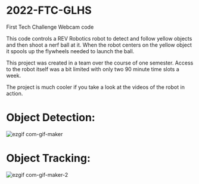 # 2022-FTC-GLHS
First Tech Challenge Webcam code

This code controls a REV Robotics robot to detect and follow yellow objects and then shoot a nerf ball at it. When the robot centers on the yellow object
it spools up the flywheels needed to launch the ball.

This project was created in a team over the course of one semester. Access to the robot itself was a bit limited with only two 90 minute time slots a week.

The project is much cooler if you take a look at the videos of the robot in action.

# Object Detection:

![ezgif com-gif-maker](https://user-images.githubusercontent.com/114262230/211840627-062b3c6c-0e61-4965-bbd4-1b47af1f105d.gif)

# Object Tracking:

![ezgif com-gif-maker-2](https://user-images.githubusercontent.com/114262230/211842572-4a4b156d-1d57-468c-9d36-43f46be223ff.gif)
